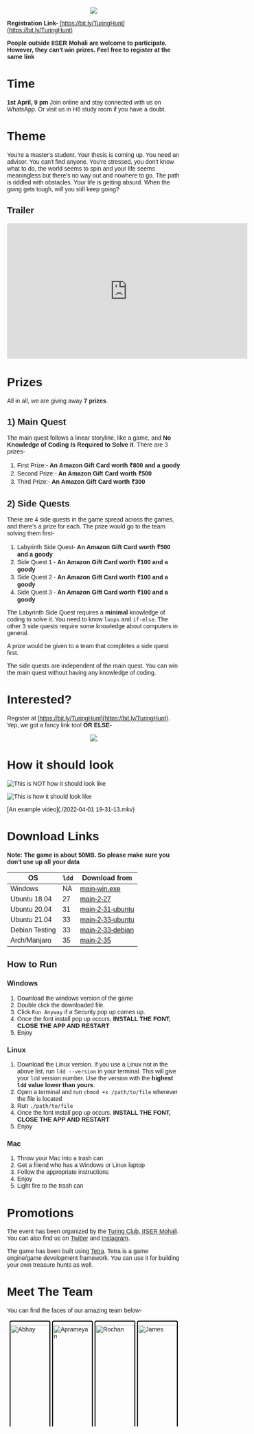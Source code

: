 <style>
* {
  box-sizing: border-box;
}

body {
  margin: 0;
  font-family: Arial;
}

.header {
  text-align: center;
  padding: 32px;
}

.row {
  display: flex;
  flex-wrap: wrap;
  padding: 0 4px;
}

/* Create four equal columns that sits next to each other */
.column {
  flex: 25%;
  max-width: 25%;
  padding: 0;
}

.column img {
  margin-top: 8px;
  vertical-align: middle;
}

figure {
    margin: 2px !important;
    border: solid 2px black;
    border-radius: 4px;
}

figure figcaption {
    text-align: center;
}

.poster {
    max-height: 85vh;
}

/* Responsive layout - makes a two column-layout instead of four columns */
@media (max-width: 800px) {
  .column {
    flex: 50%;
    max-width: 50%;
  }
}

/* Responsive layout - makes the two columns stack on top of each other instead of next to each other */
@media (max-width: 600px) {
  .column {
    flex: 100%;
    max-width: 100%;
  }
}
</style>

<p align="center">
  <img src="Poster.png" class="poster"/>
</p>

**Registration Link-** [https://bit.ly/TuringHunt](https://bit.ly/TuringHunt)

**People outside IISER Mohali are welcome to participate. However, they can't win prizes. Feel free to register at the same link**

# Time

**1st April, 9 pm**
Join online and stay connected with us on WhatsApp. Or visit us in H6 study room if you have a doubt.

# Theme

You’re a master's student. Your thesis is coming up. You need an advisor. You can't find anyone. You’re stressed, you don't know what to do, the world seems to spin and your life seems meaningless but there's no way out and nowhere to go. The path is riddled with obstacles. Your life is getting absurd. When the going gets tough, will you still keep going?

## Trailer

<iframe width="560" height="315" src="https://www.youtube-nocookie.com/embed/AeqxuTZfrMI" title="YouTube video player" frameborder="0" allow="accelerometer; autoplay; clipboard-write; encrypted-media; gyroscope; picture-in-picture" allowfullscreen></iframe>

# Prizes

All in all, we are giving away **7 prizes**.

## 1) Main Quest

The main quest follows a linear storyline, like a game, and **No Knowledge of Coding Is Required to Solve it**. There are 3 prizes-

1. First Prize:- **An Amazon Gift Card worth ₹800 and a goody**
2. Second Prize:- **An Amazon Gift Card worth ₹500**
3. Third Prize:- **An Amazon Gift Card worth ₹300**

## 2) Side Quests

There are 4 side quests in the game spread across the games, and there's a prize for each. The prize would go to the team solving them first-

1. Labyrinth Side Quest- **An Amazon Gift Card worth ₹500 and a goody**
2. Side Quest 1 - **An Amazon Gift Card worth ₹100 and a goody**
3. Side Quest 2 - **An Amazon Gift Card worth ₹100 and a goody**
4. Side Quest 3 - **An Amazon Gift Card worth ₹100 and a goody**

The Labyrinth Side Quest requires a **minimal** knowledge of coding to solve it. You need to know `loops` and `if-else`. The other 3 side quests require some knowledge about computers in general. 

A prize would be given to a team that completes a side quest first.

The side quests are independent of the main quest. You can win the main quest without having any knowledge of coding.

# Interested?

Register at [https://bit.ly/TuringHunt](https://bit.ly/TuringHunt). Yep, we got a fancy link too! **OR ELSE-**

<p align="center">
  <img src="./baby duc.jpg" class="poster"/>
</p>

# How it should look

![This is NOT how it should look like](./bad.png)

![This is how it should look like](./good.png)

[An example video](./2022-04-01 19-31-13.mkv)

# Download Links

**Note: The game is about 50MB. So please make sure you don't use up all your data**

| OS             | `ldd` | Download from                                   |
| -------------- | ----- | ----------------------------------------------- |
| Windows        | NA    | [main-win.exe](./binaries/main-win.exe)         |
| Ubuntu 18.04   | 27    | [main-2-27](./binaries/main-2-27)               |
| Ubuntu 20.04   | 31    | [main-2-31-ubuntu](./binaries/main-2-31)        | 
| Ubuntu 21.04   | 33    | [main-2-33-ubuntu](./binaries/main-2-33-ubuntu) | 
| Debian Testing | 33    | [main-2-33-debian](./binaries/main-2-33-debian) | 
| Arch/Manjaro   | 35    | [main-2-35](./binaries/main-2-35)               |

## How to Run

### Windows

1. Download the windows version of the game
2. Double click the downloaded file.
3. Click `Run Anyway` if a Security pop up comes up.
4. Once the font install pop up occurs, **INSTALL THE FONT, CLOSE THE APP AND RESTART**
5. Enjoy

### Linux

1. Download the Linux version. If you use a Linux not in the above list, run `ldd --version` in your terminal. This will give your `ldd` version number. Use the version with the **highest `ldd` value lower than yours**.
2. Open a terminal and run `chmod +x /path/to/file` wherever the file is located
3. Run `./path/to/file`
4. Once the font install pop up occurs, **INSTALL THE FONT, CLOSE THE APP AND RESTART**
5. Enjoy

### Mac

1. Throw your Mac into a trash can
2. Get a friend who has a Windows or Linux laptop
3. Follow the appropriate instructions
4. Enjoy
5. Light fire to the trash can

# Promotions

The event has been organized by the [Turing Club, IISER Mohali](https://iiserm.github.io/turing-club/). You can also find us on [Twitter](https://twitter.com/Turing_IISERM?s=20&t=rLMk5rEh60kLV31UfKQuKA) and [Instagram](https://instagram.com/turing_iiserm?utm_medium=copy_link). 

The game has been built using [Tetra](https://github.com/DhruvaSambrani/turing-hunt-engine). Tetra is a game engine/game development framework. You can use it for building your own treasure hunts as well. 

# Meet The Team

You can find the faces of our amazing team below-

<div class="row"> 
  <div class="column">
    <figure>
      <img src="Abhay.jpg" alt="Abhay" style="width:100%">
      <figcaption>Abhay "Assassin" Gupta</figcaption>
    </figure>
    <figure>
      <img src="Ajay.jpg" alt="Ajay" style="width:100%">
      <figcaption>Ajay "NatalTiger26" Sharma</figcaption>
    </figure>
    <figure>
      <img src="Akshay.jpg" alt="Akshay" style="width:100%">
      <figcaption>Akshay Shankar</figcaption>
    </figure>
  </div>
  <div class="column">
    <figure>
      <img src="Aprameyan.jpg" alt="Aprameyan" style="width:100%">
      <figcaption>Aprameyan "Apra Man" Desikan</figcaption>
    </figure>
    <figure>
      <img src="https://dhruvasambrani.github.io/images/dp.webp" alt="Dhruva" style="width:100%">
      <figcaption>Dhruva Sambrani</figcaption>
    </figure>
    <figure>
      <img src="Swastik.jpg" alt="Swastik" style="width:100%">
      <figcaption>Swastik "Swastika" Patnaik</figcaption>
    </figure>
  </div>
  <div class="column">
    <figure>
      <img src="Rochan.jpg" alt="Rochan" style="width:100%">
      <figcaption>Rochan "rorochan" Das</figcaption>
    </figure>
    <figure>
      <img src="Sachin.jpg" alt="Sachin" style="width:100%">
      <figcaption>Sachin Iyer</figcaption>
    </figure>
    <figure>
      <img src="Sourav.jpg" alt="Sourav" style="width:100%">
      <figcaption>Sourav Suresh</figcaption>
    </figure>
  </div>
  <div class="column">
    <figure>
      <img src="James.jpg" alt="James" style="width:100%">
      <figcaption>"Darkness Sensei" James</figcaption>
    </figure>
    <figure>
      <img src="Jayashree.jpg" alt="Jayashree" style="width:100%">
      <figcaption>Jayashree "J" Narayan</figcaption>
    </figure>
  </div>
</div>

